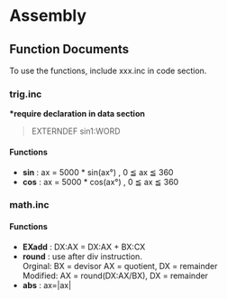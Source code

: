 # Assembly

## Function Documents

To use the functions, include xxx.inc in code section.

### trig.inc

**\*require declaration in data section**

> EXTERNDEF sin1:WORD

#### Functions

- **sin** : ax = 5000 \* sin(ax°) , 0 ≦ ax ≦ 360
- **cos** : ax = 5000 \* cos(ax°) , 0 ≦ ax ≦ 360

### math.inc

#### Functions

- **EXadd** : DX:AX = DX:AX + BX:CX
- **round** : use after div instruction. \
  Orginal: BX = devisor AX = quotient, DX = remainder\
  Modified: AX = round(DX:AX/BX), DX = remainder
- **abs** : ax=|ax|
